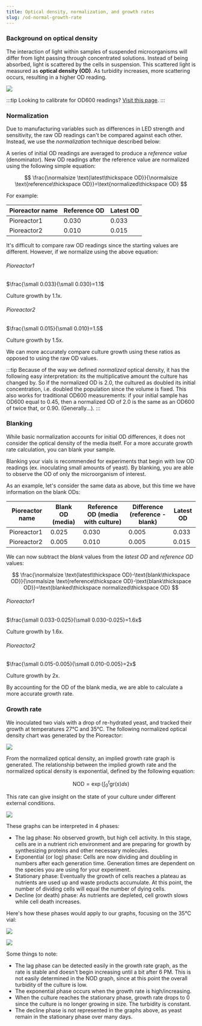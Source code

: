 ```yaml
---
title: Optical density, normalization, and growth rates
slug: /od-normal-growth-rate
---
```


### Background on optical density 

The interaction of light within samples of suspended microorganisms will differ from light passing through concentrated solutions. Instead of being absorbed, light is scattered by the cells in suspension. This scattered light is measured as **optical density (OD)**. As turbidity increases, more scattering occurs, resulting in a higher OD reading. 

![](/img/user-guide/absorption_vs_od.png)

:::tip
Looking to calibrate for OD600 readings? [Visit this page](/user-guide/calibrate-od600).
:::

### Normalization

Due to manufacturing variables such as differences in LED strength and sensitivity, the raw OD readings can't be compared against each other. Instead, we use the _normalization_ technique described below:

A series of initial OD readings are averaged to produce a _reference value_ (denominator). New OD readings after the reference value are normalized using the following simple equation: 

$$
\frac{\normalsize \text{latest\thickspace OD}}{\normalsize \text{reference\thickspace OD}}=\text{normalized\thickspace OD}
$$ 


For example: 

| Pioreactor name | Reference OD | Latest OD|
|--------------|------------| --------------|
| Pioreactor1  | 0.030		| 0.033 |
| Pioreactor2  | 0.010		| 0.015 |

It's difficult to compare raw OD readings since the starting values are different. However, if we normalize using the above equation:

###### Pioreactor1

$\frac{\small 0.033}{\small 0.030}=1.1$

Culture growth by 1.1x. 

###### Pioreactor2

$\frac{\small 0.015}{\small 0.010}=1.5$

Culture growth by 1.5x. 

We can more accurately compare culture growth using these ratios as opposed to using the raw OD values. 

:::tip
Because of the way we defined _normalized_ optical density, it has the following easy interpretation: its the multiplicative amount the culture has changed by. So if the normalized OD is 2.0, the cultured as doubled its initial concentration, i.e. doubled the population since the volume is fixed. This also works for traditional OD600 measurements: if your initial sample has OD600 equal to 0.45, then a normalized OD of 2.0 is the same as an OD600 of twice that, or 0.90. (Generally...).
:::

### Blanking

While basic normalization accounts for initial OD differences, it does not consider the optical density of the media itself. For a more accurate growth rate calculation, you can blank your sample.

Blanking your vials is recommended for experiments that begin with low OD readings (ex. inoculating small amounts of yeast). By blanking, you are able to observe the OD of only the microorganism of interest. 

As an example, let's consider the same data as above, but this time we have information on the blank ODs: 

| Pioreactor name | Blank OD (media) | Reference OD (media with culture) | Difference (reference - blank) | Latest OD |
|-----------------|----------|--------------------------------|------------------------------| ----------|
| Pioreactor1     |  0.025   | 0.030         		          | 0.005                        | 0.033     |
| Pioreactor2     |  0.005   | 0.010	    			      | 0.005                        | 0.015     |

We can now subtract the _blank_ values from the _latest OD_ and _reference OD_ values:

$$
\frac{\normalsize \text{latest\thickspace OD}-\text{blank\thickspace OD}}{\normalsize \text{reference\thickspace OD}-\text{blank\thickspace OD}}=\text{blanked\thickspace normalized\thickspace OD}
$$ 

###### Pioreactor1

$\frac{\small 0.033-0.025}{\small 0.030-0.025}=1.6x$ 

Culture growth by 1.6x. 

###### Pioreactor2

$\frac{\small 0.015-0.005}{\small 0.010-0.005}=2x$ 

Culture growth by 2x.

By accounting for the OD of the blank media, we are able to calculate a more accurate growth rate. 

### Growth rate

We inoculated two vials with a drop of re-hydrated yeast, and tracked their growth at temperatures 27°C and 35°C. The following normalized optical density chart was generated by the Pioreactor:

![](/img/experiments/temp_normal_od.png)


From the normalized optical density, an implied growth rate graph is generated. The relationship between the implied growth rate and the normalized optical density is exponential, defined by the following equation:

$$
\text{NOD}=  \exp{ \left( \int_0^t \text{gr}(s)ds \right)}
$$ 

This rate can give insight on the state of your culture under different external conditions.

![](/img/experiments/temp_growth_rate.png)

These graphs can be interpreted in 4 phases:
* The lag phase: No observed growth, but high cell activity. In this stage, cells are in a nutrient rich environment and are preparing for growth by synthesizing proteins and other necessary molecules. 
* Exponential (or log) phase: Cells are now dividing and doubling in numbers after each generation time. Generation times are dependent on the species you are using for your experiment. 
* Stationary phase: Eventually the growth of cells reaches a plateau as nutrients are used up and waste products accumulate. At this point, the number of dividing cells will equal the number of dying cells.
* Decline (or death) phase: As nutrients are depleted, cell growth slows while cell death increases.

Here's how these phases would apply to our graphs, focusing on the 35°C vial: 

![](/img/user-guide/gr_interpretation.png)

![](/img/user-guide/nod_interpretation.png)

Some things to note: 
* The lag phase can be detected easily in the growth rate graph, as the rate is stable and doesn't begin increasing until a bit after 6 PM. This is not easily determined in the NOD graph, since at this point the overall turbidity of the culture is low. 
* The exponential phase occurs when the growth rate is high/increasing. 
* When the culture reaches the stationary phase, growth rate drops to 0 since the culture is no longer growing in size. The turbidity is constant.
* The decline phase is not represented in the graphs above, as yeast remain in the stationary phase over many days. 
